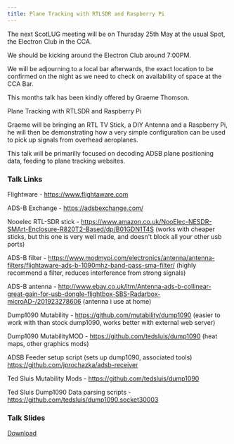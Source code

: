 ```yaml
---
title: Plane Tracking with RTLSDR and Raspberry Pi
---
```


The next ScotLUG meeting will be on Thursday 25th May at the usual Spot, the Electron Club in the CCA.

We should be kicking around the Electron Club around 7:00PM.

We will be adjourning to a local bar afterwards, the exact location to be confirmed on the night as we need to check on availability of space at the CCA Bar.

This months talk has been kindly offered by Graeme Thomson.

Plane Tracking with RTLSDR and Raspberry Pi

Graeme will be bringing an RTL TV Stick, a DIY Antenna and a Raspberry Pi, he will then be demonstrating how a very simple configuration can be used to pick up signals from overhead aeroplanes.

This talk will be primarilly focused on decoding ADSB plane positioning data, feeding to plane tracking websites.

### Talk Links

Flightware - <a href="https://www.flightaware.com">https://www.flightaware.com</a>

ADS-B Exchange - <a href="https://adsbexchange.com/">https://adsbexchange.com/</a>

Nooelec RTL-SDR stick - <a href="https://www.amazon.co.uk/NooElec-NESDR-SMArt-Enclosure-R820T2-Based/dp/B01GDN1T4S">https://www.amazon.co.uk/NooElec-NESDR-SMArt-Enclosure-R820T2-Based/dp/B01GDN1T4S</a> (works with cheaper sticks, but this one is very well made, and doesn't block all your other usb ports)

ADS-B filter - <a href="https://www.modmypi.com/electronics/antenna/antenna-filters/flightaware-ads-b-1090mhz-band-pass-sma-filter/">https://www.modmypi.com/electronics/antenna/antenna-filters/flightaware-ads-b-1090mhz-band-pass-sma-filter/</a>
(highly recommend a filter, reduces interference from strong signals)

ADS-B antenna - <a href="http://www.ebay.co.uk/itm/Antenna-ads-b-collinear-great-gain-for-usb-dongle-flightbox-SBS-Radarbox-microAD-/201923278606">http://www.ebay.co.uk/itm/Antenna-ads-b-collinear-great-gain-for-usb-dongle-flightbox-SBS-Radarbox-microAD-/201923278606</a>  (antenna i use at home)

Dump1090 Mutability - <a href="https://github.com/mutability/dump1090">https://github.com/mutability/dump1090</a> (easier to work with than stock dump1090, works better with external web server)

Dump1090 MutabilityMOD - <a href="https://github.com/tedsluis/dump1090">https://github.com/tedsluis/dump1090</a> (heat maps, other graphics mods)

ADSB Feeder setup script (sets up dump1090, associated tools) <a href="https://github.com/jprochazka/adsb-receiver">https://github.com/jprochazka/adsb-receiver</a>

Ted Sluis Mutability Mods - <a href="https://github.com/tedsluis/dump1090">https://github.com/tedsluis/dump1090</a>

Ted Sluis Dump1090 Data parsing scripts - <a href="https://github.com/tedsluis/dump1090.socket30003">https://github.com/tedsluis/dump1090.socket30003</a>

### Talk Slides

<a href="https://raw.githubusercontent.com/ScotLUG/scotlug.github.io/master/assets/talkassets/Plane%20tracking%20for%20fun%20and%20profit.ppt">Download</a>